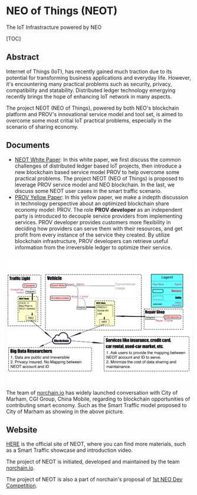 # NEO of Things (NEOT) 

The IoT Infrastracture powered by NEO



[TOC]



## Abstract

Internet of Things (IoT), has recently gained much traction due to its potential for transforming business applications and everyday life. However, it's encountering many practical problems such as security, privacy, compatibility and statability. Distributed ledger technology emergying recently brings the hope of enhancing IoT network in many aspects. 

The project NEOT (NEO of Things), powered by both NEO's blockchain platform and PROV's innovational service model and tool set, is aimed to overcome some most critial IoT practical problems, especially in the scenario of sharing economy. 



## Documents

* [NEOT White Paper](https://github.com/NEOCompToronto/NEOCompetition/blob/master/NEOT%20-%20White%20Paper.md): In this white paper, we first discuss the common challenges of distributed ledger based IoT projects, then introduce a new blockchain based service model PROV to help overcome some practical problems. The project NEOT (NEO of Things) is proposed to leverage PROV service model and NEO blockchain. In the last, we discuss some NEOT user cases in the smart traffic scenario. 
* [PROV Yellow Paper](https://github.com/NEOCompToronto/NEOCompetition/blob/master/PROV%20Service%20and%20Share%20Economy.ipynb): In this yellow paper, we make a indepth discussion in technology perspective about an optimized blockchain share economy model: PROV. The role **PROV developer** as an independent party is introduced to decouple service providers from implementing services. PROV developer provides customers more flexibility in deciding how providers can serve them with their resources, and get profit from every instance of the service they created. By utilize blockchain infrastructure, PROV developers can retrieve useful information from the irreversible ledger to optimize their service. 





![SmartTraffic](pics/SmartTransportation.png)

The team of [norchain.io](http://www.norchain.io/) has widely launched conversation with City of Marham, CGI Group, China Mobile, regarding to blockchain opportunities of contributing smart economy. Such as the Smart Traffic model proposed to City of Marham as showing in the above picture.



## Website

[HERE](http://www.norchain.io/neot/neot.html) is the official site of NEOT, where you can find more materials, such as a Smart Traffic showcase and introduction video.

The project of NEOT is initiated, developed and maintained by the team [norchain.io](http://www.norchain.io/). 

The project of NEOT is also a part of norchain's proposal of [1st NEO Dev Competition](https://neo.org/competition.html).